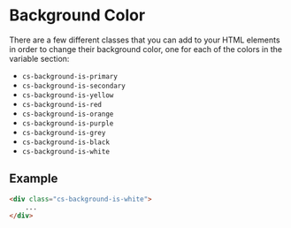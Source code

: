 # Background Color
There are a few different classes that you can add to your HTML elements in order to change their background color, one for each of the colors in the variable section:
- `cs-background-is-primary`
- `cs-background-is-secondary`
- `cs-background-is-yellow`
- `cs-background-is-red`
- `cs-background-is-orange`
- `cs-background-is-purple`
- `cs-background-is-grey`
- `cs-background-is-black`
- `cs-background-is-white`

## Example
```html
<div class="cs-background-is-white">
    ...
</div>
```
